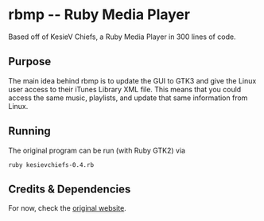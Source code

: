 # rbmp -- Ruby Media Player

Based off of KesieV Chiefs, a Ruby Media Player in 300 lines of code.

## Purpose

The main idea behind rbmp is to update the GUI to GTK3 and give the Linux user access to their iTunes Library XML file. This means that you could access the same music, playlists, and update that same information from Linux.

## Running

The original program can be run (with Ruby GTK2) via

`ruby kesievchiefs-0.4.rb`

## Credits & Dependencies

For now, check the [original website](http://www.kesiev.com/kesievchiefs/).